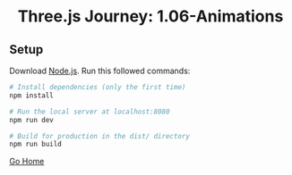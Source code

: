 # <center>Three.js Journey: 1.06-Animations</center>


## Setup
Download [Node.js](https://nodejs.org/en/download/).
Run this followed commands:

``` bash
# Install dependencies (only the first time)
npm install

# Run the local server at localhost:8080
npm run dev

# Build for production in the dist/ directory
npm run build
```

[Go Home](/../../ThreeJSJourney)
